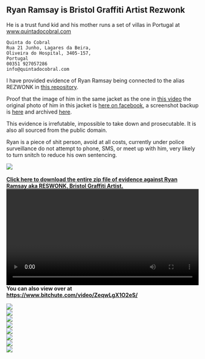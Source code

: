 ## Ryan Ramsay is Bristol Graffiti Artist Rezwonk

He is a trust fund kid and his mother runs a set of villas in Portugal at <a href="http://www.quintadocobral.com/">www.quintadocobral.com</a>

```
Quinta do Cobral
Rua 21 Junho, Lagares da Beira,
Oliveira do Hospital, 3405-157,
Portugal
00351 927057286
info@quintadocobral.com
```
I have provided evidence of Ryan Ramsay being connected to the alias REZWONK in <a href="https://github.com/Rezwonk/RyanRamsay">this repository</a>.

Proof that the image of him in the same jacket as the one in <a href="https://github.com/Rezwonk/RyanRamsay/blob/main/Down%20at%20the%20wall%20with%20Rezwonk.mp4?raw=true">this video</a> the original photo of him in this jacket is <a href="https://www.facebook.com/photo.php?fbid=1842086359366510&set=pb.100006954905894.-2207520000..&type=3">here on facebook</a>, a screenshot backup is <a href="https://raw.githubusercontent.com/Rezwonk/RyanRamsay/main/Screenshot_2020-12-09_18-54-22.png">here</a> and archived <a href="https://web.archive.org/web/20201209200151/https://raw.githubusercontent.com/Rezwonk/RyanRamsay/main/Screenshot_2020-12-09_18-54-22.png">here</a>.<br>

This evidence is irrefutable, impossible to take down and prosecutable. It is also all sourced from the public domain.

Ryan is a piece of shit person, avoid at all costs, currently under police surveillance do not attempt to phone, SMS, or meet up with him, very likely to turn snitch to reduce his own sentencing.

<a href="https://github.com/Rezwonk/RyanRamsay/archive/main.zip">
<img src="https://raw.githubusercontent.com/Rezwonk/RyanRamsay/main/57471773_2299680220273786_5624822207453593600_n.jpg" /><br><br>
<b>Click here to download the entire zip file of evidence against Ryan Ramsay aka RESWONK, Bristol Graffiti Artist.</b></a>

<video width="100%" controls>
<source src="https://github.com/Rezwonk/RyanRamsay/blob/main/Down%20at%20the%20wall%20with%20Rezwonk.mp4?raw=true" type="video/mp4">
</video>
<b>You can also view over at <a href="https://www.bitchute.com/video/ZeqwLgX1O2eS/">https://www.bitchute.com/video/ZeqwLgX1O2eS/</a></b><br>

<img src="https://raw.githubusercontent.com/Rezwonk/RyanRamsay/main/Screenshot_2020-10-29%20Ryan%20Ramsay.png" /><br>
<img src="https://raw.githubusercontent.com/Rezwonk/RyanRamsay/main/18199093_1272102769576203_3274965348434990274_n.jpg" /><br>
<img src="https://raw.githubusercontent.com/Rezwonk/RyanRamsay/main/ryanramsay4.bmp" /><br>
<img src="https://raw.githubusercontent.com/Rezwonk/RyanRamsay/main/ryanramsay4-larger.png" /><br>
<img src="https://raw.githubusercontent.com/Rezwonk/RyanRamsay/main/ryanramsay3.bmp" /><br>
<img src="https://raw.githubusercontent.com/Rezwonk/RyanRamsay/main/ryanramsay3-enlarged.png" /><br>
<img src="https://raw.githubusercontent.com/Rezwonk/RyanRamsay/main/53478335_2277661505808991_6268385849457508352_n.jpg" /><br>
<img src="https://raw.githubusercontent.com/Rezwonk/RyanRamsay/main/20800080_1954483938126751_5981998723567043026_n.jpg" /><br>
